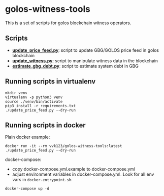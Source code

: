 golos-witness-tools
===================

This is a set of scripts for golos blockchain witness operators.

Scripts
-------

* [**update\_price\_feed.py**](PRICEFEED.md): script to update GBG/GOLOS price feed in golos blockchain
* [**update_witness.py**](UPDATE_WITNESS.md): script to manipulate witness data in the blockchain
* [**estimate\_gbg\_debt.py**](ESTIMATE_GBG_DEBT.md): script to estimate system debt in GBG

Running scripts in virtualenv
-----------------------------

```
mkdir venv
virtualenv -p python3 venv
source ./venv/bin/activate
pip3 install -r requirements.txt
./update_price_feed.py --dry-run
```

Running scripts in docker
-------------------------

Plain docker example:

```
docker run -it --rm vvk123/golos-witness-tools:latest ./update_price_feed.py --dry-run
```

docker-compose:

* copy docker-compose.yml.example to docker-compose.yml
* adjust environment variables in docker-compose.yml. Look for all env vars in `docker-entrypoint.sh`

```
docker-compose up -d
```
